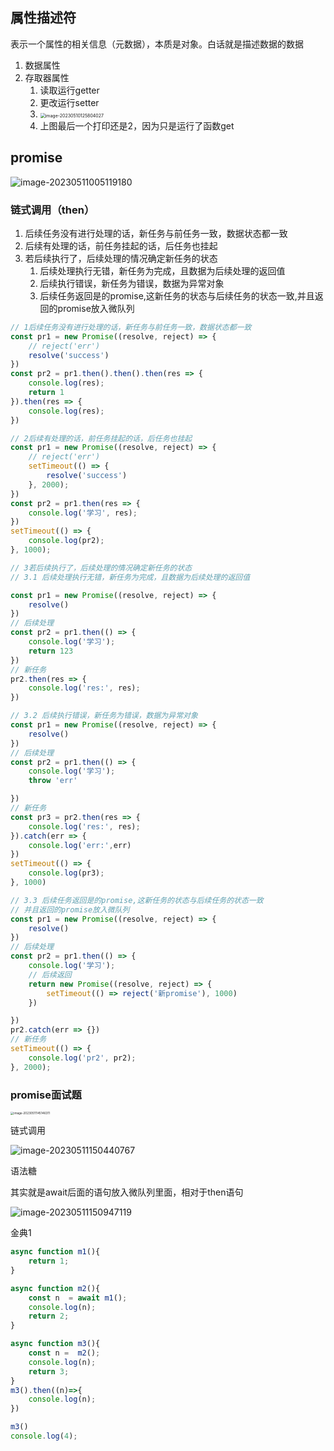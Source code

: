 ## 属性描述符

表示一个属性的相关信息（元数据），本质是对象。白话就是描述数据的数据

1. 数据属性
2. 存取器属性
   1. 读取运行getter
   2. 更改运行setter
   3. <img src="文档图片/image-20230510125804027.png" alt="image-20230510125804027" style="zoom:50%;" />
   4. 上图最后一个打印还是2，因为只是运行了函数get

## promise

![image-20230511005119180](文档图片/image-20230511005119180.png)

### 链式调用（then）

1. 后续任务没有进行处理的话，新任务与前任务一致，数据状态都一致
2. 后续有处理的话，前任务挂起的话，后任务也挂起
3. 若后续执行了，后续处理的情况确定新任务的状态
   1. 后续处理执行无错，新任务为完成，且数据为后续处理的返回值
   2. 后续执行错误，新任务为错误，数据为异常对象
   3. 后续任务返回是的promise,这新任务的状态与后续任务的状态一致,并且返回的promise放入微队列

```js
// 1后续任务没有进行处理的话，新任务与前任务一致，数据状态都一致
const pr1 = new Promise((resolve, reject) => {
    // reject('err')
    resolve('success')
})
const pr2 = pr1.then().then().then(res => {
    console.log(res);
    return 1
}).then(res => {
    console.log(res);
})
```

```js
// 2后续有处理的话，前任务挂起的话，后任务也挂起
const pr1 = new Promise((resolve, reject) => {
    // reject('err')
    setTimeout(() => {
        resolve('success')
    }, 2000);
})
const pr2 = pr1.then(res => {
    console.log('学习', res);
})
setTimeout(() => {
    console.log(pr2);
}, 1000);
```

```js
// 3若后续执行了，后续处理的情况确定新任务的状态
// 3.1 后续处理执行无错，新任务为完成，且数据为后续处理的返回值

const pr1 = new Promise((resolve, reject) => {
    resolve()
})
// 后续处理
const pr2 = pr1.then(() => {
    console.log('学习');
    return 123
})
// 新任务
pr2.then(res => {
    console.log('res:', res);
})
```

```js
// 3.2 后续执行错误，新任务为错误，数据为异常对象
const pr1 = new Promise((resolve, reject) => {
    resolve()
})
// 后续处理
const pr2 = pr1.then(() => {
    console.log('学习');
    throw 'err'

})
// 新任务
const pr3 = pr2.then(res => {
    console.log('res:', res);
}).catch(err => {
    console.log('err:',err)
})
setTimeout(() => {
    console.log(pr3);
}, 1000)

```

```js
// 3.3 后续任务返回是的promise,这新任务的状态与后续任务的状态一致
// 并且返回的promise放入微队列
const pr1 = new Promise((resolve, reject) => {
    resolve()
})
// 后续处理
const pr2 = pr1.then(() => {
    console.log('学习');
    // 后续返回 
    return new Promise((resolve, reject) => {
        setTimeout(() => reject('新promise'), 1000)
    })

})
pr2.catch(err => {})
// 新任务
setTimeout(() => {
    console.log('pr2', pr2);
}, 2000);
```

### promise面试题

<img src="文档图片/image-20230511145146311.png" alt="image-20230511145146311" style="zoom: 33%;" />

链式调用

![image-20230511150440767](C:/Users/李鑫/AppData/Roaming/Typora/typora-user-images/image-20230511150440767.png)

语法糖

其实就是await后面的语句放入微队列里面，相对于then语句

![image-20230511150947119](文档图片/image-20230511150947119.png)

金典1

```js
async function m1(){
    return 1;
}

async function m2(){
    const n  = await m1();
    console.log(n);
    return 2;
}

async function m3(){
    const n =  m2();
    console.log(n);
    return 3;
}
m3().then((n)=>{
	console.log(n);
})

m3()
console.log(4);
```

